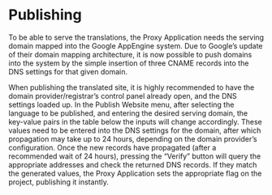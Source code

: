 # Publishing

To be able to serve the translations, the Proxy Application needs the serving domain mapped into the Google AppEngine system. Due to Google’s update of their domain mapping architecture, it is now possible to push domains into the system by the simple insertion of three CNAME records into the DNS settings for that given domain.

When publishing the translated site, it is highly recommended to have the domain provider/registrar’s control panel already open, and the DNS settings loaded up. In the Publish Website menu, after selecting the language to be published, and entering the desired serving domain, the key-value pairs in the table below the inputs will change accordingly. These values need to be entered into the DNS settings for the domain, after which propagation may take up to 24 hours, depending on the domain provider’s configuration. Once the new records have propagated (after a recommended wait of 24 hours), pressing the “Verify” button will query the appropriate addresses and check the returned DNS records. If they match the generated values, the Proxy Application sets the appropriate flag on the project, publishing it instantly.
